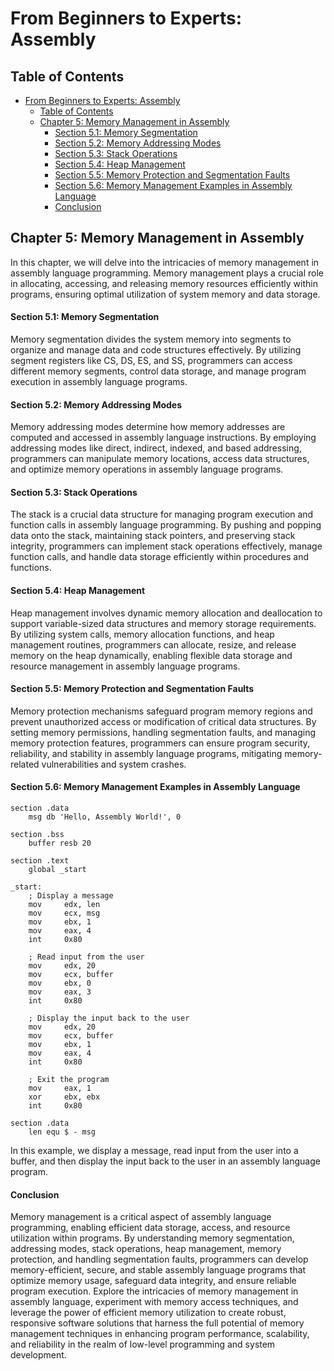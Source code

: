 # From Beginners to Experts: Assembly

## Table of Contents

- [From Beginners to Experts: Assembly](#from-beginners-to-experts-assembly)
  - [Table of Contents](#table-of-content)
  - [Chapter 5: Memory Management in Assembly](#chapter-5-memory-management-in-assembly)
      - [Section 5.1: Memory Segmentation](#section-51-memory-segmentation)
      - [Section 5.2: Memory Addressing Modes](#section-52-memory-addressing-modes)
      - [Section 5.3: Stack Operations](#section-53-stack-operations)
      - [Section 5.4: Heap Management](#section-54-heap-management)
      - [Section 5.5: Memory Protection and Segmentation Faults](#section-55-memory-protection-and-segmentation-faults)
      - [Section 5.6: Memory Management Examples in Assembly Language](#section-56-memory-management-examples-in-assembly-language)
      - [Conclusion](#conclusion)

## Chapter 5: Memory Management in Assembly

In this chapter, we will delve into the intricacies of memory management in assembly language programming. Memory management plays a crucial role in allocating, accessing, and releasing memory resources efficiently within programs, ensuring optimal utilization of system memory and data storage.

#### Section 5.1: Memory Segmentation

Memory segmentation divides the system memory into segments to organize and manage data and code structures effectively. By utilizing segment registers like CS, DS, ES, and SS, programmers can access different memory segments, control data storage, and manage program execution in assembly language programs.

#### Section 5.2: Memory Addressing Modes

Memory addressing modes determine how memory addresses are computed and accessed in assembly language instructions. By employing addressing modes like direct, indirect, indexed, and based addressing, programmers can manipulate memory locations, access data structures, and optimize memory operations in assembly language programs.

#### Section 5.3: Stack Operations

The stack is a crucial data structure for managing program execution and function calls in assembly language programming. By pushing and popping data onto the stack, maintaining stack pointers, and preserving stack integrity, programmers can implement stack operations effectively, manage function calls, and handle data storage efficiently within procedures and functions.

#### Section 5.4: Heap Management

Heap management involves dynamic memory allocation and deallocation to support variable-sized data structures and memory storage requirements. By utilizing system calls, memory allocation functions, and heap management routines, programmers can allocate, resize, and release memory on the heap dynamically, enabling flexible data storage and resource management in assembly language programs.

#### Section 5.5: Memory Protection and Segmentation Faults

Memory protection mechanisms safeguard program memory regions and prevent unauthorized access or modification of critical data structures. By setting memory permissions, handling segmentation faults, and managing memory protection features, programmers can ensure program security, reliability, and stability in assembly language programs, mitigating memory-related vulnerabilities and system crashes.

#### Section 5.6: Memory Management Examples in Assembly Language

```assembly
section .data
    msg db 'Hello, Assembly World!', 0

section .bss
    buffer resb 20

section .text
    global _start

_start:
    ; Display a message
    mov     edx, len
    mov     ecx, msg
    mov     ebx, 1
    mov     eax, 4
    int     0x80

    ; Read input from the user
    mov     edx, 20
    mov     ecx, buffer
    mov     ebx, 0
    mov     eax, 3
    int     0x80

    ; Display the input back to the user
    mov     edx, 20
    mov     ecx, buffer
    mov     ebx, 1
    mov     eax, 4
    int     0x80

    ; Exit the program
    mov     eax, 1
    xor     ebx, ebx
    int     0x80

section .data
    len equ $ - msg
```

In this example, we display a message, read input from the user into a buffer, and then display the input back to the user in an assembly language program.

#### Conclusion

Memory management is a critical aspect of assembly language programming, enabling efficient data storage, access, and resource utilization within programs. By understanding memory segmentation, addressing modes, stack operations, heap management, memory protection, and handling segmentation faults, programmers can develop memory-efficient, secure, and stable assembly language programs that optimize memory usage, safeguard data integrity, and ensure reliable program execution. Explore the intricacies of memory management in assembly language, experiment with memory access techniques, and leverage the power of efficient memory utilization to create robust, responsive software solutions that harness the full potential of memory management techniques in enhancing program performance, scalability, and reliability in the realm of low-level programming and system development.

